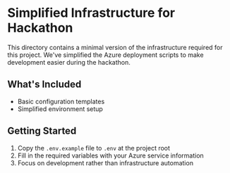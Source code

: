 # Simplified Infrastructure for Hackathon

This directory contains a minimal version of the infrastructure required for this project. We've simplified the Azure deployment scripts to make development easier during the hackathon.

## What's Included

- Basic configuration templates
- Simplified environment setup

## Getting Started

1. Copy the `.env.example` file to `.env` at the project root
2. Fill in the required variables with your Azure service information
3. Focus on development rather than infrastructure automation
